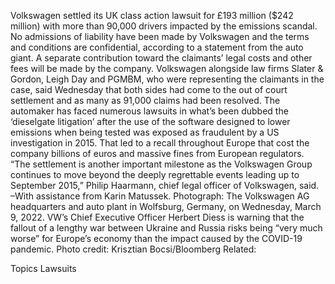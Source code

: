 Volkswagen settled its UK class action lawsuit for £193 million ($242 million) with more than 90,000 drivers impacted by the emissions scandal.
No admissions of liability have been made by Volkswagen and the terms and conditions are confidential, according to a statement from the auto giant. A separate contribution toward the claimants’ legal costs and other fees will be made by the company.
Volkswagen alongside law firms Slater & Gordon, Leigh Day and PGMBM, who were representing the claimants in the case, said Wednesday that both sides had come to the out of court settlement and as many as 91,000 claims had been resolved.
The automaker has faced numerous lawsuits in what’s been dubbed the ‘dieselgate litigation’ after the use of the software designed to lower emissions when being tested was exposed as fraudulent by a US investigation in 2015. That led to a recall throughout Europe that cost the company billions of euros and massive fines from European regulators.
“The settlement is another important milestone as the Volkswagen Group continues to move beyond the deeply regrettable events leading up to September 2015,” Philip Haarmann, chief legal officer of Volkswagen, said.
–With assistance from Karin Matussek.
Photograph: The Volkswagen AG headquarters and auto plant in Wolfsburg, Germany, on Wednesday, March 9, 2022. VW’s Chief Executive Officer Herbert Diess is warning that the fallout of a lengthy war between Ukraine and Russia risks being “very much worse” for Europe’s economy than the impact caused by the COVID-19 pandemic. Photo credit: Krisztian Bocsi/Bloomberg
Related:

Topics
Lawsuits
